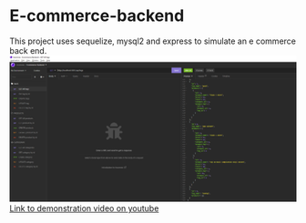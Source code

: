 # E-commerce-backend
This project uses sequelize, mysql2 and express to simulate an e commerce back end.
![screenshot](./insomnia.png)
[Link to demonstration video on youtube](https://youtu.be/qgJ_HU-2DrI)